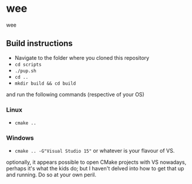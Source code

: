 # wee
wee

## Build instructions
* Navigate to the folder where you cloned this repository
* `cd scripts`
* `./pup.sh`
* `cd ..`
* `mkdir build && cd build`

and run the following commands (respective of your OS)
### Linux
* `cmake ..`

### Windows
* `cmake .. -G"Visual Studio 15"` or whatever is your flavour of VS.

optionally, it appears possible to open CMake projects with VS nowadays, perhaps it's what the kids do; but I haven't delved into how to get that up and running. Do so at your own peril.
